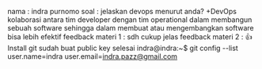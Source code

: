 nama : indra purnomo
soal : jelaskan devops menurut anda?
+DevOps kolaborasi antara tim developer dengan tim operational dalam membangun sebuah software sehingga dalam membuat atau mengembangkan software bisa lebih efektif
feedback materi 1 : sdh cukup jelas
feedback materi 2 : :+1:
Install git sudah
buat public key selesai
indra@indra:~$ git config --list
user.name=indra
user.email=indra.pazz@gmail.com
